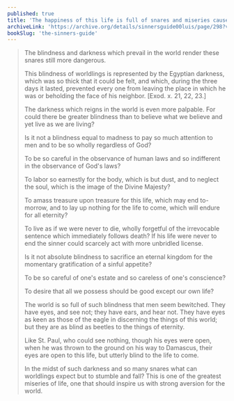 ```yaml
---
published: true
title: 'The happiness of this life is full of snares and miseries caused by the darkness and blindness of the world'
archiveLink: 'https://archive.org/details/sinnersguide00luis/page/298?view=theater'
bookSlug: 'the-sinners-guide'
---
```


> The blindness and darkness which prevail in the world render these snares still more dangerous.
>
> This blindness of worldlings is represented by the Egyptian darkness, which was so thick that it could be felt, and which, during the three days it lasted, prevented every one from leaving the place in which he was or beholding the face of his neighbor. [Exod. x. 21, 22, 23.]
>
> The darkness which reigns in the world is even more palpable. For could there be greater blindness than to believe what we believe and yet live as we are living?
>
> Is it not a blindness equal to madness to pay so much attention to men and to be so wholly regardless of God?
>
> To be so careful in the observance of human laws and so indifferent in the observance of God's laws?
>
> To labor so earnestly for the body, which is but dust, and to neglect the soul, which is the image of the Divine Majesty?
>
> To amass treasure upon treasure for this life, which may end to-morrow, and to lay up nothing for the life to come, which will endure for all eternity?
>
> To live as if we were never to die, wholly forgetful of the irrevocable sentence which immediately follows death? If his life were never to end the sinner could scarcely act with more unbridled license.
>
> Is it not absolute blindness to sacrifice an eternal kingdom for the momentary gratification of a sinful appetite?
>
> To be so careful of one's estate and so careless of one's conscience?
>
> To desire that all we possess should be good except our own life?
>
> The world is so full of such blindness that men seem bewitched. They have eyes, and see not; they have ears, and hear not. They have eyes as keen as those of the eagle in discerning the things of this world; but they are as blind as beetles to the things of eternity.
>
> Like St. Paul, who could see nothing, though his eyes were open, when he was thrown to the ground on his way to Damascus, their eyes are open to this life, but utterly blind to the life to come.
>
> In the midst of such darkness and so many snares what can worldlings expect but to stumble and fall? This is one of the greatest miseries of life, one that should inspire us with strong aversion for the world.
